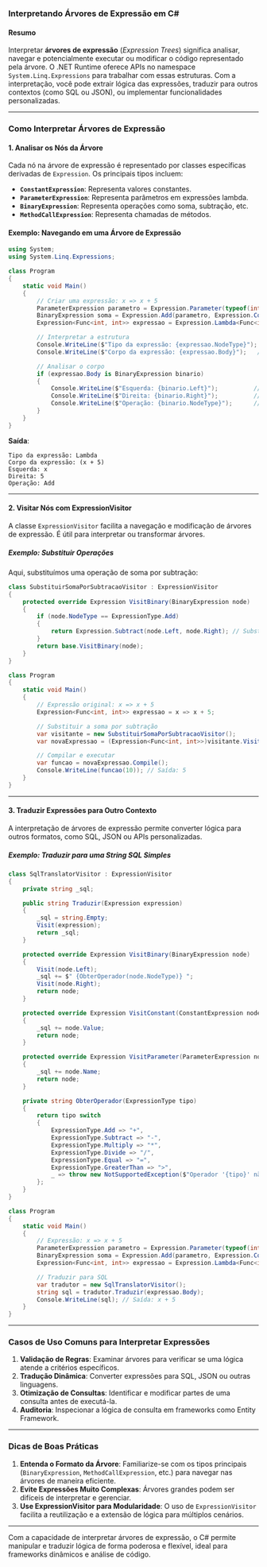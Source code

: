 ### Interpretando Árvores de Expressão em C#

#### Resumo
Interpretar **árvores de expressão** (*Expression Trees*) significa analisar, navegar e potencialmente executar ou modificar o código representado pela árvore. O .NET Runtime oferece APIs no namespace `System.Linq.Expressions` para trabalhar com essas estruturas. Com a interpretação, você pode extrair lógica das expressões, traduzir para outros contextos (como SQL ou JSON), ou implementar funcionalidades personalizadas.

---

### Como Interpretar Árvores de Expressão

#### 1. **Analisar os Nós da Árvore**
Cada nó na árvore de expressão é representado por classes específicas derivadas de `Expression`. Os principais tipos incluem:
- **`ConstantExpression`**: Representa valores constantes.
- **`ParameterExpression`**: Representa parâmetros em expressões lambda.
- **`BinaryExpression`**: Representa operações como soma, subtração, etc.
- **`MethodCallExpression`**: Representa chamadas de métodos.

#### Exemplo: Navegando em uma Árvore de Expressão
```csharp
using System;
using System.Linq.Expressions;

class Program
{
    static void Main()
    {
        // Criar uma expressão: x => x + 5
        ParameterExpression parametro = Expression.Parameter(typeof(int), "x");
        BinaryExpression soma = Expression.Add(parametro, Expression.Constant(5));
        Expression<Func<int, int>> expressao = Expression.Lambda<Func<int, int>>(soma, parametro);

        // Interpretar a estrutura
        Console.WriteLine($"Tipo da expressão: {expressao.NodeType}"); // Lambda
        Console.WriteLine($"Corpo da expressão: {expressao.Body}");   // (x + 5)

        // Analisar o corpo
        if (expressao.Body is BinaryExpression binario)
        {
            Console.WriteLine($"Esquerda: {binario.Left}");          // x
            Console.WriteLine($"Direita: {binario.Right}");          // 5
            Console.WriteLine($"Operação: {binario.NodeType}");      // Add
        }
    }
}
```

**Saída**:
```
Tipo da expressão: Lambda
Corpo da expressão: (x + 5)
Esquerda: x
Direita: 5
Operação: Add
```

---

#### 2. **Visitar Nós com ExpressionVisitor**
A classe `ExpressionVisitor` facilita a navegação e modificação de árvores de expressão. É útil para interpretar ou transformar árvores.

##### Exemplo: Substituir Operações
Aqui, substituímos uma operação de soma por subtração:

```csharp
class SubstituirSomaPorSubtracaoVisitor : ExpressionVisitor
{
    protected override Expression VisitBinary(BinaryExpression node)
    {
        if (node.NodeType == ExpressionType.Add)
        {
            return Expression.Subtract(node.Left, node.Right); // Substituir soma por subtração
        }
        return base.VisitBinary(node);
    }
}

class Program
{
    static void Main()
    {
        // Expressão original: x => x + 5
        Expression<Func<int, int>> expressao = x => x + 5;

        // Substituir a soma por subtração
        var visitante = new SubstituirSomaPorSubtracaoVisitor();
        var novaExpressao = (Expression<Func<int, int>>)visitante.Visit(expressao);

        // Compilar e executar
        var funcao = novaExpressao.Compile();
        Console.WriteLine(funcao(10)); // Saída: 5
    }
}
```

---

#### 3. **Traduzir Expressões para Outro Contexto**
A interpretação de árvores de expressão permite converter lógica para outros formatos, como SQL, JSON ou APIs personalizadas.

##### Exemplo: Traduzir para uma String SQL Simples
```csharp
class SqlTranslatorVisitor : ExpressionVisitor
{
    private string _sql;

    public string Traduzir(Expression expression)
    {
        _sql = string.Empty;
        Visit(expression);
        return _sql;
    }

    protected override Expression VisitBinary(BinaryExpression node)
    {
        Visit(node.Left);
        _sql += $" {ObterOperador(node.NodeType)} ";
        Visit(node.Right);
        return node;
    }

    protected override Expression VisitConstant(ConstantExpression node)
    {
        _sql += node.Value;
        return node;
    }

    protected override Expression VisitParameter(ParameterExpression node)
    {
        _sql += node.Name;
        return node;
    }

    private string ObterOperador(ExpressionType tipo)
    {
        return tipo switch
        {
            ExpressionType.Add => "+",
            ExpressionType.Subtract => "-",
            ExpressionType.Multiply => "*",
            ExpressionType.Divide => "/",
            ExpressionType.Equal => "=",
            ExpressionType.GreaterThan => ">",
            _ => throw new NotSupportedException($"Operador '{tipo}' não suportado")
        };
    }
}

class Program
{
    static void Main()
    {
        // Expressão: x => x + 5
        ParameterExpression parametro = Expression.Parameter(typeof(int), "x");
        BinaryExpression soma = Expression.Add(parametro, Expression.Constant(5));
        Expression<Func<int, int>> expressao = Expression.Lambda<Func<int, int>>(soma, parametro);

        // Traduzir para SQL
        var tradutor = new SqlTranslatorVisitor();
        string sql = tradutor.Traduzir(expressao.Body);
        Console.WriteLine(sql); // Saída: x + 5
    }
}
```

---

### Casos de Uso Comuns para Interpretar Expressões

1. **Validação de Regras**: Examinar árvores para verificar se uma lógica atende a critérios específicos.
2. **Tradução Dinâmica**: Converter expressões para SQL, JSON ou outras linguagens.
3. **Otimização de Consultas**: Identificar e modificar partes de uma consulta antes de executá-la.
4. **Auditoria**: Inspecionar a lógica de consulta em frameworks como Entity Framework.

---

### Dicas de Boas Práticas

1. **Entenda o Formato da Árvore**: Familiarize-se com os tipos principais (`BinaryExpression`, `MethodCallExpression`, etc.) para navegar nas árvores de maneira eficiente.
2. **Evite Expressões Muito Complexas**: Árvores grandes podem ser difíceis de interpretar e gerenciar.
3. **Use ExpressionVisitor para Modularidade**: O uso de `ExpressionVisitor` facilita a reutilização e a extensão de lógica para múltiplos cenários.

---

Com a capacidade de interpretar árvores de expressão, o C# permite manipular e traduzir lógica de forma poderosa e flexível, ideal para frameworks dinâmicos e análise de código.